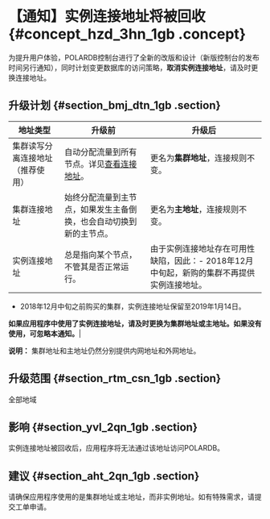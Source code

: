 # 【通知】实例连接地址将被回收 {#concept_hzd_3hn_1gb .concept}

为提升用户体验，POLARDB控制台进行了全新的改版和设计（新版控制台的发布时间另行通知），同时计划变更数据库的访问策略，**取消实例连接地址**，请及时更换连接地址。

## 升级计划 {#section_bmj_dtn_1gb .section}

|地址类型|升级前|升级后|
|----|---|---|
|集群读写分离连接地址（推荐使用）|自动分配流量到所有节点。详见[查看连接地址](../../../../cn.zh-CN/快速入门/连接集群或实例/查看连接地址.md)。|更名为**集群地址**，连接规则不变。|
|集群连接地址|始终分配流量到主节点，如果发生主备倒换，也会自动切换到新的主节点。|更名为**主地址**，连接规则不变。|
|实例连接地址|总是指向某个节点，不管其是否正常运行。|由于实例连接地址存在可用性缺陷，因此：-   2018年12月中旬起，新购的集群不再提供实例连接地址。
-   2018年12月中旬之前购买的集群，实例连接地址保留至2019年1月14日。

**如果应用程序中使用了实例连接地址，请及时更换为集群地址或主地址。如果没有使用，可忽略本通知。**|

**说明：** 集群地址和主地址仍然分别提供内网地址和外网地址。

## 升级范围 {#section_rtm_csn_1gb .section}

全部地域

## 影响 {#section_yvl_2qn_1gb .section}

实例连接地址被回收后，应用程序将无法通过该地址访问POLARDB。

## 建议 {#section_aht_2qn_1gb .section}

请确保应用程序使用的是集群地址或主地址，而非实例地址。如有特殊需求，请提交工单申请。

